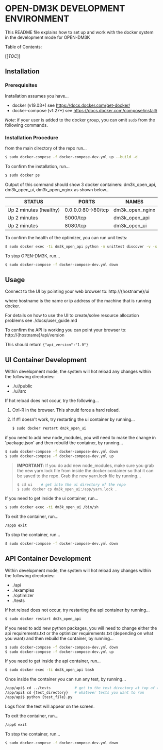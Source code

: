 # OPEN-DM3K DEVELOPMENT ENVIRONMENT

This README file explains how to set up and work with the docker system in the development mode for OPEN-DM3K

Table of Contents:

[[_TOC_]]


## Installation

### Prerequisites

Installation assumes you have...

- docker (v19.03+)  see https://docs.docker.com/get-docker/
- docker-compose (v1.27+)  see https://docs.docker.com/compose/install/

*Note*: if your user is added to the docker group, you can omit `sudo` from the following commands. 

### Installation Procedure

from the main directory of the repo run...

```bash
$ sudo docker-compose -f docker-compose-dev.yml up --build -d
```

To confirm the installation, run...

```bash
$ sudo docker ps
```

Output of this command should show 3 docker containers: dm3k_open_api, dm3k_open_ui, dm3k_open_nginx as shown below...

STATUS                  |  PORTS                |   NAMES       
------------------------|-----------------------|---------------
Up 2 minutes (healthy)  | 0.0.0.0:80->80/tcp    | dm3k_open_nginx
Up 2 minutes            | 5000/tcp              | dm3k_open_api
Up 2 minutes            | 8080/tcp              | dm3k_open_ui


To confirm the health of the optimizer, you can run unit tests:

```bash
$ sudo docker exec -ti dm3k_open_api python -m unittest discover -v -s /app/tests
```

To stop OPEN-DM3K, run...

```bash
$ sudo docker-compose -f docker-compose-dev.yml down
```

## Usage

Connect to the UI by pointing your web browser to:  http://{hostname}/ui 

where hostname is the name or ip address of the machine that is running docker.

For details on how to use the UI to create/solve resource allocation problems see ./docs/user_guide.md

To confirm the API is working you can point your browser to: http://{hostname}/api/version

This should return `{"api_version":"1.0"}`

## UI Container Development

Within development mode, the system will hot reload any changes within the following directories:

- ./ui/public
- ./ui/src

If hot reload does not occur, try the following...

1. Ctrl-R in the browser.  This should force a hard reload.
2. If #1 doesn't work, try restarting the ui container by running...

    ```bash
    $ sudo docker restart dm3k_open_ui
    ```

if you need to add new node_modules, you will need to make the change in 'package.json' and then rebuild the container, by running...

```bash
$ sudo docker-compose -f docker-compose-dev.yml down
$ sudo docker-compose -f docker-compose-dev.yml up
```

> **IMPORTANT**:  If you do add new node_modules, make sure you grab the new yarn.lock file from inside the docker container so that it can be saved to the repo.  Grab the new yarn.lock file by running...
>   ```bash
>   $ cd ui    # get into the ui directory of the repo  
>   $ sudo docker cp dm3k_open_ui:/app/yarn.lock .
>   ```

If you need to get inside the ui container, run...

```bash
$ sudo docker exec -ti dm3k_open_ui /bin/sh
```

To exit the container, run...

```bash
/app$ exit
```

To stop the container, run...

```bash
$ sudo docker-compose -f docker-compose-dev.yml down
```

## API Container Development

Within development mode, the system will hot reload any changes within the following directories:

- ./api
- ./examples
- ./optimizer
- ./tests

If hot reload does not occur, try restarting the api container by running...

```bash
$ sudo docker restart dm3k_open_api
```

if you need to add new python packages, you will need to change either the api requirements.txt or the optimizer requirements.txt (depending on what you want) and then rebuild the container, by running...

```bash
$ sudo docker-compose -f docker-compose-dev.yml down
$ sudo docker-compose -f docker-compose-dev.yml up
```

If you need to get inside the api container, run...

```bash
$ sudo docker exec -ti dm3k_open_api bash
```

Once inside the container you can run any test, by running...

```bash
/app/api$ cd ../tests           # get to the test directory at top of repo
/app/api$ cd {test_directory}   # whatever tests you want to run
/app/api$ python {test_file}.py 
```

Logs from the test will appear on the screen.

To exit the container, run...

```bash
/app$ exit
```

To stop the container, run...

```bash
$ sudo docker-compose -f docker-compose-dev.yml down
```
